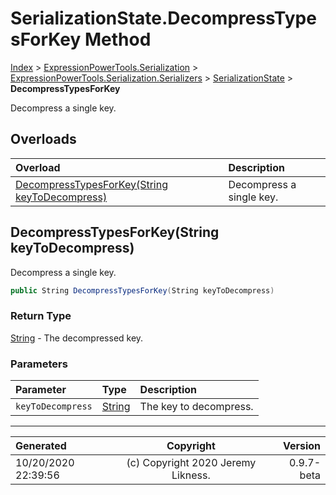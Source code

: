 ﻿# SerializationState.DecompressTypesForKey Method

[Index](../index.md) > [ExpressionPowerTools.Serialization](ExpressionPowerTools.Serialization.a.md) > [ExpressionPowerTools.Serialization.Serializers](ExpressionPowerTools.Serialization.Serializers.n.md) > [SerializationState](ExpressionPowerTools.Serialization.Serializers.SerializationState.cs.md) > **DecompressTypesForKey**

Decompress a single key.

## Overloads

| Overload | Description |
| :-- | :-- |
| [DecompressTypesForKey(String keyToDecompress)](#decompresstypesforkeystring-keytodecompress) | Decompress a single key. |
## DecompressTypesForKey(String keyToDecompress)

Decompress a single key.

```csharp
public String DecompressTypesForKey(String keyToDecompress)
```

### Return Type

 [String](https://docs.microsoft.com/dotnet/api/system.string)  - The decompressed key.

### Parameters

| Parameter | Type | Description |
| :-- | :-- | :-- |
| `keyToDecompress` | [String](https://docs.microsoft.com/dotnet/api/system.string) | The key to decompress. |



---

| Generated | Copyright | Version |
| :-- | :-: | --: |
| 10/20/2020 22:39:56 | (c) Copyright 2020 Jeremy Likness. | 0.9.7-beta |
